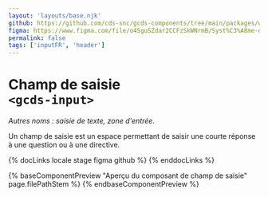 ```yaml
---
layout: 'layouts/base.njk'
github: https://github.com/cds-snc/gcds-components/tree/main/packages/web/src/components/gcds-input
figma: https://www.figma.com/file/o4SguSZdar2CCFzSkWNrmB/Syst%C3%A8me-de-design-GC?type=design&node-id=114-2007&mode=design&t=1DaL24vHpjRRfHHm-0
permalink: false
tags: ['inputFR', 'header']
---
```


# Champ de saisie<br>`<gcds-input>`

_Autres noms : saisie de texte, zone d'entrée._

Un champ de saisie est un espace permettant de saisir une courte réponse à une question ou à une directive.

{% docLinks locale stage figma github %}
{% enddocLinks %}

{% baseComponentPreview "Aperçu du composant de champ de saisie" page.filePathStem %}
{% endbaseComponentPreview %}
